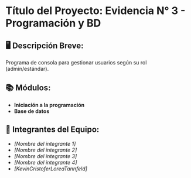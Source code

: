 # **Título del Proyecto: Evidencia N° 3 - Programación y BD**      

## 🖥️ Descripción Breve:   
Programa de consola para gestionar usuarios según su rol (admin/estándar).

## 📚 Módulos: 
- **Iniciación a la programación**
- **Base de datos**

## 👥  Integrantes del Equipo:

- _[Nombre del integrante 1]_
- _[Nombre del integrante 2]_
- _[Nombre del integrante 3]_
- _[Nombre del integrante 4]_
- _[KevinCristoferLoreaTannfeld]_

